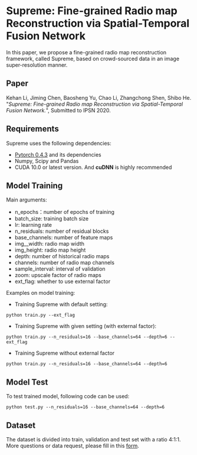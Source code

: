 # Supreme: Fine-grained Radio map Reconstruction via Spatial-Temporal Fusion Network
In this paper, we propose a fine-grained radio map reconstruction framework, called Supreme, based on
crowd-sourced data in an image super-resolution manner. 

## Paper
Kehan Li, Jiming Chen, Baosheng Yu, Chao Li, Zhangchong Shen, Shibo He. "*Supreme: Fine-grained Radio map Reconstruction via Spatial-Temporal Fusion Network.*", Submitted to IPSN 2020.

## Requirements
Supreme uses the following dependencies:
* [Pytorch 0.4.3](https://pytorch.org/get-started/locally/) and its dependencies
* Numpy, Scipy and Pandas
* CUDA 10.0 or latest version. And **cuDNN** is highly recommended

## Model Training
Main arguments:
- n_epochs：number of epochs of training
- batch_size: training batch size
- lr: learning rate
- n_residuals: number of residual blocks
- base_channels: number of feature maps
- img__width: radio map width
- img_height: radio map height
- depth: number of historical radio maps
- channels: number of radio map channels
- sample_interval: interval of validation
- zoom: upscale factor of radio maps
- ext_flag: whether to use external factor

Examples on model training:
* Training Supreme with default setting:
```
python train.py --ext_flag
```

* Training Supreme with given setting (with external factor):
```
python train.py --n_residuals=16 --base_channels=64 --depth=6 --ext_flag
```

* Training Supreme without external factor 
```
python train.py --n_residuals=16 --base_channels=64 --depth=6
```

## Model Test
To test trained model, following code can be used:
```
python test.py --n_residuals=16 --base_channels=64 --depth=6
```

## Dataset
The dataset is divided into train, validation and test set with a ratio 4:1:1. More questions or data request, please fill in this [form](https://jinshuju.net/f/MlwGsW).  


